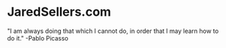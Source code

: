 # JaredSellers.com


"I am always doing that which I cannot do, in order that I may learn how to do it."
-Pablo Picasso
